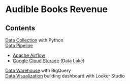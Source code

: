 Audible Books Revenue
============

## Contents

[Data Collection](audibleBook_Revenue.ipynb) with Python <br>
[Data Pipeline](sections/data-pipeline/apache-airflow.md )
  - [Apache Airflow](sections/data-pipeline/apache-airflow.md) <br>
  - [Google Cloud Storage](sections/data-pipeline/apache-airflow.md#Create-Google-Cloud-Storage) (Data Lake) <br>
  
[Data Warehouse](sections/data-pipeline/apache-airflow.md#Create-Data-set-of-BigQuery) with BigQuery  <br>
[Data Visualization](sections/looker-studio.md) building dashboard with Looker Studio

